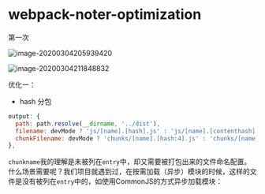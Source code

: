 # webpack-noter-optimization





第一次

![image-20200304205939420](http://qn-noter.yunxi.site/imagehost/m9qjl.png)



![image-20200304211848832](http://qn-noter.yunxi.site/imagehost/ub6m7.png-style1)





优化一：

- hash 分包

```javascript
output: {
  path: path.resolve(__dirname, '../dist'),
  filename: devMode ? 'js/[name].[hash].js' : 'js/[name].[contenthash].js',
  chunkFilename: devMode ? 'chunks/[name].[hash:4].js' : 'chunks/[name].[contenthash].js',
},
```

`chunkname`我的理解是未被列在`entry`中，却又需要被打包出来的文件命名配置。什么场景需要呢？我们项目就遇到过，在按需加载（异步）模块的时候，这样的文件是没有被列在`entry`中的，如使用CommonJS的方式异步加载模块：



